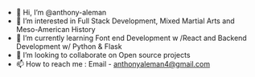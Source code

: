 - 👋 Hi, I’m @anthony-aleman
- 👀 I’m interested in Full Stack Development, Mixed Martial Arts and Meso-American History
- 🌱 I’m currently learning Font end Development w /React and Backend Development w/ Python & Flask
- 💞️ I’m looking to collaborate on Open source projects
- 📫 How to reach me : Email - anthonyaleman4@gmail.com

<!---
anthony-aleman/anthony-aleman is a ✨ special ✨ repository because its `README.md` (this file) appears on your GitHub profile.
You can click the Preview link to take a look at your changes.
--->
